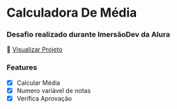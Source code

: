 #   Calculadora De Média
### Desafio realizado durante ImersãoDev da Alura

🔗 [Visualizar Projeto](https://andreibissolotti.github.io/calculadoraDeMedia/)

### Features
- [x] Calcular Média 
- [x] Numero variável de notas
- [x] Verifica Aprovação
